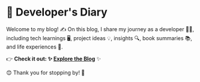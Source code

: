 # 🚀 Developer's Diary
Welcome to my blog! ✍️ On this blog, I share my journey as a developer 👨‍💻, including tech learnings 🖥️, project ideas 💡, insights 🔍, book summaries 📚, and life experiences 🌱.

👉 **Check it out: ✨ [Explore the Blog](https://yourblogurl.com)** ✨


😊 Thank you for stopping by! 🙏
